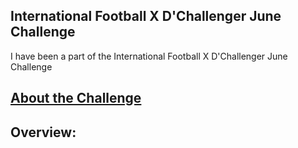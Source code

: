## International Football X D'Challenger June Challenge

I have been a part of the International Football X D'Challenger June Challenge

## [About the Challenge](https://www.linkedin.com/feed/update/urn:li:activity:6943269318788820992/)


## Overview:

